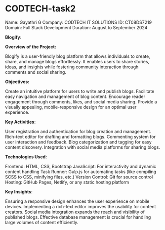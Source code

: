 # CODTECH-task2

Name: Gayathri G
Company: CODTECH IT SOLUTIONS
ID: CT08DS7219
Domain: Full Stack Development
Duration: August to September 2024

**Blogify:**

**Overview of the Project:**

Blogify is a user-friendly blog platform that allows individuals to create, share, and manage blogs effortlessly. It enables users to share stories, ideas, and insights while fostering community interaction through comments and social sharing.

**Objectives:**

Create an intuitive platform for users to write and publish blogs.
Facilitate easy navigation and management of blog content.
Encourage reader engagement through comments, likes, and social media sharing.
Provide a visually appealing, mobile-responsive design for an optimal user experience.

**Key Activities:**

User registration and authentication for blog creation and management.
Rich-text editor for drafting and formatting blogs.
Commenting system for user interaction and feedback.
Blog categorization and tagging for easy content discovery.
Integration with social media platforms for sharing blogs.

**Technologies Used:**

Frontend: HTML, CSS, Bootstrap
JavaScript: For interactivity and dynamic content handling
Task Runner: Gulp.js for automating tasks (like compiling SCSS to CSS, minifying files, etc.)
Version Control: Git for source control
Hosting: GitHub Pages, Netlify, or any static hosting platform

**Key Insights:**

Ensuring a responsive design enhances the user experience on mobile devices.
Implementing a rich-text editor improves the usability for content creators.
Social media integration expands the reach and visibility of published blogs.
Effective database management is crucial for handling large volumes of content efficiently.
